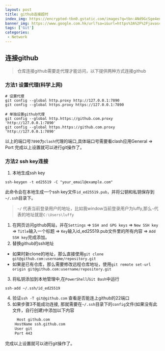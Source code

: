 ```yaml
---
layout: post
title: github连接超时
index_img: https://encrypted-tbn0.gstatic.com/images?q=tbn:ANd9GcSge4enVOAsO6uTzChHRkXM6WMkfRJ_zA_Xdg&usqp=CAU
banner_img: https://www.google.com.hk/url?sa=i&url=https%3A%2F%2Fjavascript.plainenglish.io%2F6-common-git-mistakes-and-how-to-fix-them-b519bd351001&psig=AOvVaw2f-yTSdweJ43lBHLOqUazK&ust=1624000310068000&source=images&cd=vfe&ved=0CAIQjRxqFwoTCODUieKOnvECFQAAAAAdAAAAABAJ
tags: ['Git']
categories:
 - Network
---
```


## 连接github
> 仓库连接github需要走代理才能访问，以下提供两种方式连接github

### 方法1 设置代理(科学上网)
```shell
# 设置代理
git config --global http.proxy http://127.0.0.1:7890
git config --global https.proxy https://127.0.0.1:7890

# 单独设置github代理
git config --global http.https://github.com.proxy 'http://127.0.0.1:7890'
git config --global https.https://github.com.proxy 'http://127.0.0.1:7890'
```
以上的端口号`7890`为`clash`代理的端口,具体端口号需要看clash应用General => Port
完成以上设置就可以进行git操作了。

### 方法2 ssh key连接
1. 本地生成ssh key
  
```shell
ssh-keygen -t ed25519 -C "your_email@example.com"
```
此命令会在本地生成一个ssh key文件`id_ed25519.pub`，并将公钥和私钥保存到`~/.ssh`目录下。
> `~/` 代表当前登录用户的地址，比如我window当前登录用户为luffy,那么`~`代表的地址就是`C:\Users\luffy`

1. 在网页访问github网站，并在`Settings` => `SSH and GPG keys` => `New SSH key` => `Title`输入一个标题 => `Key`输入id_ed25519.pub文件里的所有内容 => `Add SSH key`完成添加。
2. 替换github的ssh地址
  - 如果时新clone的地址，那么直接使用`git clone git@github.com:username/repository.git`
  - 如果是已有仓库，那么需要修改远程仓库地址，使用`git remote set-url origin git@github.com:username/repository.git`
3. 将私钥添加到本地管理中,在`PowerShell`/`Git Bash`中运行
 ```shell
 ssh-add ~/.ssh/id_ed25519
 ```
4. 验证`ssh -T git@github.com` 查看是否能连上github的22端口
5. 如果步骤3不能成功连接, 那就需要在`~/.ssh`目录下的`config`文件(如果没有此文件，自行创建)中添加以下内容
   ```txt
	 Host github.com
    HostName ssh.github.com
    User git
    Port 443
	 ```
完成以上设置就可以进行git操作了。